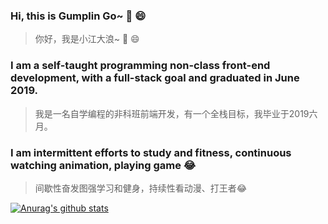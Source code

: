 ### Hi, this is Gumplin Go~ 👋 😄
> 你好，我是小江大浪~ 👋 😄


### I am a self-taught programming non-class front-end development, with a full-stack goal and graduated in June 2019.
> 我是一名自学编程的非科班前端开发，有一个全栈目标，我毕业于2019六月。

### I am intermittent efforts to study and fitness, continuous watching animation, playing game 😂
> 间歇性奋发图强学习和健身，持续性看动漫、打王者😂



[![Anurag's github stats](https://github-readme-stats.vercel.app/api?username=GumplinGo)](https://github.com/anuraghazra/github-readme-stats)
